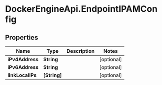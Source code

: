 # DockerEngineApi.EndpointIPAMConfig

## Properties
Name | Type | Description | Notes
------------ | ------------- | ------------- | -------------
**iPv4Address** | **String** |  | [optional] 
**iPv6Address** | **String** |  | [optional] 
**linkLocalIPs** | **[String]** |  | [optional] 


